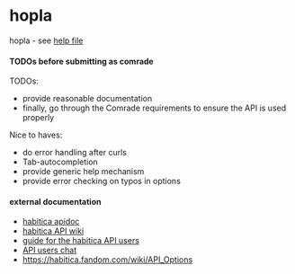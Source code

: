 # hopla

hopla - see [help file](./hopla/hopla.help)


#### TODOs before submitting as comrade

TODOs: 
* provide reasonable documentation
* finally, go through the Comrade requirements to ensure the API is used properly

Nice to haves:
* do error handling after curls
* Tab-autocompletion
* provide generic help mechanism
* provide error checking on typos in options

#### external documentation
* [habitica apidoc](https://habitica.com/apidoc/)
* [habitica API wiki](https://habitica.fandom.com/wiki/Application_Programming_Interface#Version_3_of_the_API)
* [guide for the habitica API users](https://habitica.fandom.com/wiki/Guidance_for_Comrades)
* [API users chat](https://habitica.com/groups/guild/2ff9822b-27f2-4774-98da-db349b57a38e)
* <https://habitica.fandom.com/wiki/API_Options>
